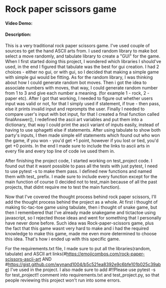 # Rock paper scissors game
#### Video Demo:  <URL HERE>
#### Description:
This is a very traditional rock paper scissors game. I've used couple of sources to get the hand ASCII arts from. I used random library to make bot select a move randomly, and tabulate library to create a "GUI" for the game. When I first started doing this project, I wondered which libraries I should've used, in the end I figured that tabulate was the best for gui creation. I had 2 choices - either no gui, or with gui, so I decided that making a simple game with simple gui would be fitting. As for the random library, I was thinking about how I could generate random bot moves. Then i got the idea to associate numbers with moves, that way, I could generate random number from 1 to 3 and give each number a meaning. (for example 1 - rock, 2 - paper etc). After I got that working, I needed to figure out whether users input was valid or not, for that I simply used if statement, if true - then pass, else it prints invalid input and reprompts the user. Finally I needed to compare user's input with bot input, for that I created a final function called finalAnswer(), I redefined the ascii art variables and put them into a dictionary, that way I could print the ascii variant of inputs easily, instead of having to use sphagetti else if statements. After using tabulate to show both party's inputs, I then made simple elif statements which found out who won the game, if you won - you'd get +1 point, however if you lost or tied, you'd get +0 points. In the end I made sure to include the links to ascii arts in every file and every top line of code ive used them in. 

After finishing the project code, I started working on test_project code. I found out that it wasnt possible to pass all the tests with just pytest, I need to use pytest -s to make them pass. I defined new functions and named them with test_ prefix. I made sure to include every function except for the main function of course (I decided not to test_main because of all the past projects, that didnt require me to test the main function). 

Now that I've covered the thought process behind rock paper scissors, I'll add the thought process behind the project as a whole. At first i thought of making tic-tac-toe game using tabulate, then i thought of snake game, but then I remembered that I've already made snakegame and tictactoe using javascript, so I rejected those ideas and went for something that I personally have never done before. Such idea was Rock-paper-scissors game, plus the fact that this game wasnt very hard to make and i had the required knowledge to make this game, made me even more determined to choose this idea. That's how i ended up with this specific game. 

For the requirements.txt file, I made sure to put all the libraries(random, tabulate) and ASCII art links(#https://emojicombos.com/rock-paper-scissors-ascii-art AND #https://gist.github.com/wynand1004/b5c521ea8392e9c6bfe101b025c39abe) I've used in the project. I also made sure to add #!!Please use pytest -s for test_project!! comment into requirements.txt and test_project.py, so that people reviewing this project won't run into some errors.    